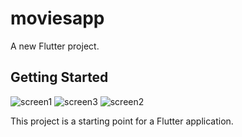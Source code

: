 # moviesapp

A new Flutter project.

## Getting Started
![screen1](https://user-images.githubusercontent.com/49171526/159740718-d0e7c3cf-689b-40f0-a296-8378910c6ce7.PNG)
![screen3](https://user-images.githubusercontent.com/49171526/159740706-52a4580e-576b-4919-89c3-238e2ec63622.PNG)
![screen2](https://user-images.githubusercontent.com/49171526/159740715-cd022107-d100-4820-a558-0b5e57c65788.PNG)



This project is a starting point for a Flutter application.
